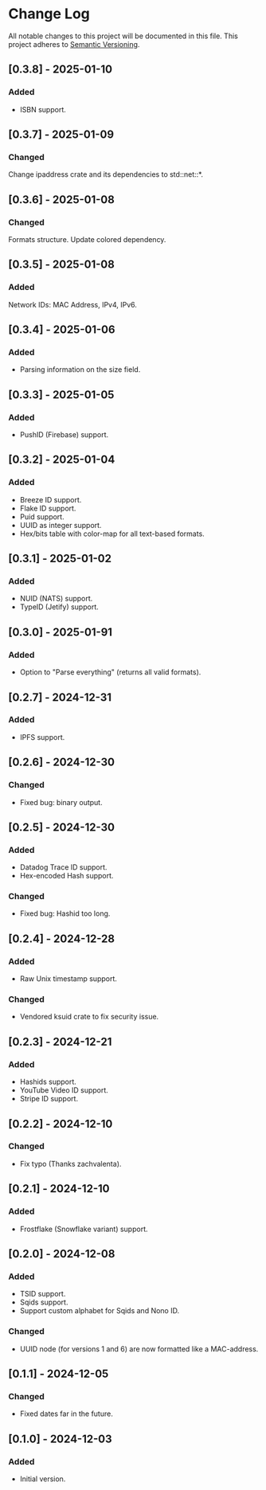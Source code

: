 # Change Log

All notable changes to this project will be documented in this file.
This project adheres to [Semantic Versioning](http://semver.org/).

## [0.3.8] - 2025-01-10

### Added

- ISBN support.

## [0.3.7] - 2025-01-09

### Changed

Change ipaddress crate and its dependencies to std::net::*.

## [0.3.6] - 2025-01-08

### Changed

Formats structure.
Update colored dependency.

## [0.3.5] - 2025-01-08

### Added

Network IDs: MAC Address, IPv4, IPv6.

## [0.3.4] - 2025-01-06

### Added

- Parsing information on the size field.

## [0.3.3] - 2025-01-05

### Added

- PushID (Firebase) support.

## [0.3.2] - 2025-01-04

### Added

- Breeze ID support.
- Flake ID support.
- Puid support.
- UUID as integer support.
- Hex/bits table with color-map for all text-based formats.

## [0.3.1] - 2025-01-02

### Added

- NUID (NATS) support.
- TypeID (Jetify) support.

## [0.3.0] - 2025-01-91

### Added

- Option to "Parse everything" (returns all valid formats).

## [0.2.7] - 2024-12-31

### Added

- IPFS support.

## [0.2.6] - 2024-12-30

### Changed

- Fixed bug: binary output.

## [0.2.5] - 2024-12-30

### Added

- Datadog Trace ID support.
- Hex-encoded Hash support.

### Changed

- Fixed bug: Hashid too long.

## [0.2.4] - 2024-12-28

### Added

- Raw Unix timestamp support.

### Changed

- Vendored ksuid crate to fix security issue.

## [0.2.3] - 2024-12-21

### Added

- Hashids support.
- YouTube Video ID support.
- Stripe ID support.

## [0.2.2] - 2024-12-10

### Changed

- Fix typo (Thanks zachvalenta).

## [0.2.1] - 2024-12-10

### Added

- Frostflake (Snowflake variant) support.

## [0.2.0] - 2024-12-08

### Added

- TSID support.
- Sqids support.
- Support custom alphabet for Sqids and Nono ID.

### Changed

- UUID node (for versions 1 and 6) are now formatted like a MAC-address.

## [0.1.1] - 2024-12-05

### Changed

- Fixed dates far in the future.

## [0.1.0] - 2024-12-03

### Added

- Initial version.
